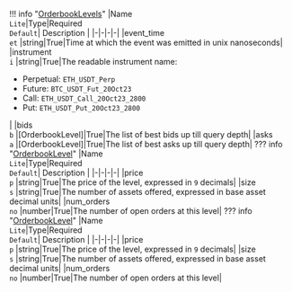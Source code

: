 !!! info "[OrderbookLevels](/../../schemas/orderbook_levels)"
    |Name<br>`Lite`|Type|Required<br>`Default`| Description |
    |-|-|-|-|
    |event_time<br>`et` |string|True|Time at which the event was emitted in unix nanoseconds|
    |instrument<br>`i` |string|True|The readable instrument name:<ul><li>Perpetual: `ETH_USDT_Perp`</li><li>Future: `BTC_USDT_Fut_20Oct23`</li><li>Call: `ETH_USDT_Call_20Oct23_2800`</li><li>Put: `ETH_USDT_Put_20Oct23_2800`</li></ul>|
    |bids<br>`b` |[OrderbookLevel]|True|The list of best bids up till query depth|
    |asks<br>`a` |[OrderbookLevel]|True|The list of best asks up till query depth|
    ??? info "[OrderbookLevel](/../../schemas/orderbook_level)"
        |Name<br>`Lite`|Type|Required<br>`Default`| Description |
        |-|-|-|-|
        |price<br>`p` |string|True|The price of the level, expressed in `9` decimals|
        |size<br>`s` |string|True|The number of assets offered, expressed in base asset decimal units|
        |num_orders<br>`no` |number|True|The number of open orders at this level|
    ??? info "[OrderbookLevel](/../../schemas/orderbook_level)"
        |Name<br>`Lite`|Type|Required<br>`Default`| Description |
        |-|-|-|-|
        |price<br>`p` |string|True|The price of the level, expressed in `9` decimals|
        |size<br>`s` |string|True|The number of assets offered, expressed in base asset decimal units|
        |num_orders<br>`no` |number|True|The number of open orders at this level|
